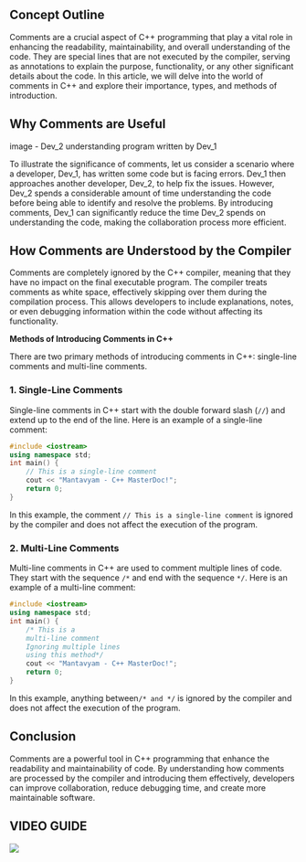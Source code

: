 ## Concept Outline
Comments are a crucial aspect of C++ programming that play a vital role in enhancing the readability, maintainability, and overall understanding of the code. They are special lines that are not executed by the compiler, serving as annotations to explain the purpose, functionality, or any other significant details about the code. In this article, we will delve into the world of comments in C++ and explore their importance, types, and methods of introduction.
## Why Comments are Useful
image - Dev_2 understanding program written by Dev_1

To illustrate the significance of comments, let us consider a scenario where a developer, Dev_1, has written some code but is facing errors. Dev_1 then approaches another developer, Dev_2, to help fix the issues. However, Dev_2 spends a considerable amount of time understanding the code before being able to identify and resolve the problems. By introducing comments, Dev_1 can significantly reduce the time Dev_2 spends on understanding the code, making the collaboration process more efficient.

## How Comments are Understood by the Compiler
Comments are completely ignored by the C++ compiler, meaning that they have no impact on the final executable program. The compiler treats comments as white space, effectively skipping over them during the compilation process. This allows developers to include explanations, notes, or even debugging information within the code without affecting its functionality.

**Methods of Introducing Comments in C++**

There are two primary methods of introducing comments in C++: single-line comments and multi-line comments.
### **1. Single-Line Comments**
Single-line comments in C++ start with the double forward slash (`//`) and extend up to the end of the line. Here is an example of a single-line comment:

```cpp
#include <iostream>
using namespace std;
int main() {
    // This is a single-line comment
    cout << "Mantavyam - C++ MasterDoc!";
    return 0;
}
```
In this example, the comment `// This is a single-line comment` is ignored by the compiler and does not affect the execution of the program.
### **2. Multi-Line Comments**
Multi-line comments in C++ are used to comment multiple lines of code. They start with the sequence `/*` and end with the sequence `*/`. Here is an example of a multi-line comment:
```cpp
#include <iostream>
using namespace std;
int main() {
    /* This is a
    multi-line comment
    Ignoring multiple lines
    using this method*/
    cout << "Mantavyam - C++ MasterDoc!";
    return 0;
}
```
In this example, anything between`/* and */` is ignored by the compiler and does not affect the execution of the program.
## Conclusion
Comments are a powerful tool in C++ programming that enhance the readability and maintainability of code. By understanding how comments are processed by the compiler and introducing them effectively, developers can improve collaboration, reduce debugging time, and create more maintainable software.
## VIDEO GUIDE
![](https://youtu.be/WM4tig_3QR4?si=7xlJcTQTPZtKDgzO)